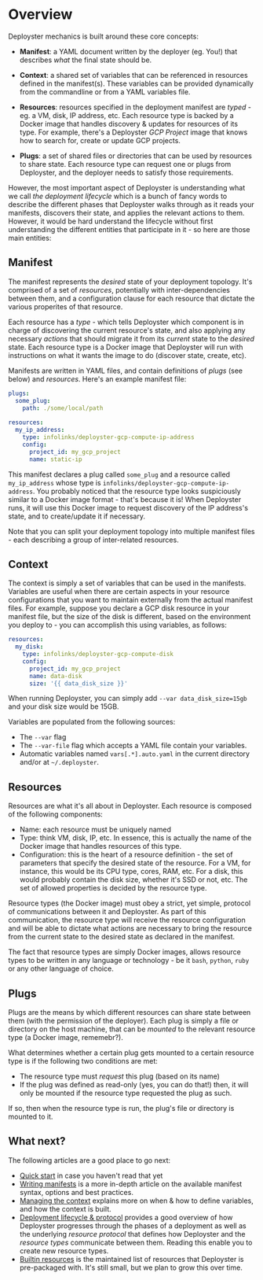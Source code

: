 # Overview

Deployster mechanics is built around these core concepts:

- **Manifest**: a YAML document written by the deployer (eg. You!) that
describes _what_ the final state should be.

- **Context**: a shared set of variables that can be referenced in
resources defined in the manifest(s). These variables can be provided
dynamically from the commandline or from a YAML variables file.

- **Resources**: resources specified in the deployment manifest are
_typed_ - eg. a VM, disk, IP address, etc. Each resource type is backed
by a Docker image that handles discovery & updates for resources of its
type. For example, there's a Deployster _GCP Project_ image that knows
how to search for, create or update GCP projects.

- **Plugs**: a set of shared files or directories that can be used by
resources to share state. Each resource type can request one or plugs
from Deployster, and the deployer needs to satisfy those requirements.

However, the most important aspect of Deployster is understanding what
we call _the deployment lifecycle_ which is a bunch of fancy words to
describe the different phases that Deployster walks through as it reads
your manifests, discovers their state, and applies the relevant actions
to them. However, it would be hard understand the lifecycle without
first understanding the different entities that participate in it - so
here are those main entities:

## Manifest

The manifest represents the _desired_ state of your deployment topology.
It's comprised of a set of _resources_, potentially with inter-dependencies
between them, and a configuration clause for each resource that dictate
the various properites of that resource.

Each resource has a _type_ - which tells Deployster which component is
in charge of discovering the current resource's state, and also applying
any necessary _actions_ that should migrate it from its _current_ state
to the _desired_ state. Each resource type is a Docker image that
Deployster will run with instructions on what it wants the image to do
(discover state, create, etc).

Manifests are written in YAML files, and contain definitions of _plugs_
(see below) and _resources_. Here's an example manifest file:

```yaml
plugs:
  some_plug:
    path: ./some/local/path
    
resources:
  my_ip_address:
    type: infolinks/deployster-gcp-compute-ip-address
    config:
      project_id: my_gcp_project
      name: static-ip
```

This manifest declares a plug called `some_plug` and a resource called
`my_ip_address` whose type is `infolinks/deployster-gcp-compute-ip-address`.
You probably noticed that the resource type looks suspiciously similar
to a Docker image format - that's because it is! When Deployster runs,
it will use this Docker image to request discovery of the IP address's
state, and to create/update it if necessary.

<aside class="notice">
Note that you can split your deployment topology into multiple manifest
files - each describing a group of inter-related resources.
</aside>

## Context

The context is simply a set of variables that can be used in the
manifests. Variables are useful when there are certain aspects in your
resource configurations that you want to maintain externally from the
actual manifest files. For example, suppose you declare a GCP disk
resource in your manifest file, but the size of the disk is different,
based on the environment you deploy to - you can accomplish this using
variables, as follows:

```yaml
resources:
  my_disk:
    type: infolinks/deployster-gcp-compute-disk
    config:
      project_id: my_gcp_project
      name: data-disk
      size: '{{ data_disk_size }}'
```

When running Deployster, you can simply add `--var data_disk_size=15gb`
and your disk size would be 15GB.

Variables are populated from the following sources:

- The `--var` flag
- The `--var-file` flag which accepts a YAML file contain your variables.
- Automatic variables named `vars[.*].auto.yaml` in the current directory
and/or at `~/.deployster`.

## Resources

Resources are what it's all about in Deployster. Each resource is
composed of the following components:

- Name: each resource must be uniquely named
- Type: think VM, disk, IP, etc. In essence, this is actually the name
of the Docker image that handles resources of this type.
- Configuration: this is the heart of a resource definition - the set of
parameters that specify the desired state of the resource. For a VM, for
instance, this would be its CPU type, cores, RAM, etc. For a disk, this
would probably contain the disk size, whether it's SSD or not, etc. The
set of allowed properties is decided by the resource type.

Resource types (the Docker image) must obey a strict, yet simple,
protocol of communications between it and Deployster. As part of this
communication, the resource type will receive the resource configuration
and will be able to dictate what actions are necessary to bring the
resource from the current state to the desired state as declared in the
manifest.

The fact that resource types are simply Docker images, allows resource
types to be written in any language or technology - be it `bash`,
`python`, `ruby` or any other language of choice.

## Plugs

Plugs are the means by which different resources can share state between
them (with the permission of the deployer). Each plug is simply a file
or directory on the host machine, that can be _mounted_ to the relevant
resource type (a Docker image, rememebr?).

What determines whether a certain plug gets mounted to a certain
resource type is if the following two conditions are met:

- The resource type must _request_ this plug (based on its name)
- If the plug was defined as read-only (yes, you can do that!) then,
it will only be mounted if the resource type requested the plug as such.

If so, then when the resource type is run, the plug's file or directory
is mounted to it.

## What next?

The following articles are a good place to go next:

- [Quick start](./quickstart) in case you haven't read that yet
- [Writing manifests](./manifests) is a more in-depth article on the
available manifest syntax, options and best practices.
- [Managing the context](./context) explains more on when & how to
define variables, and how the context is built.
- [Deployment lifecycle & protocol](./lifecycle) provides a good
overview of how Deployster progresses through the phases of a deployment
as well as the underlying _resource protocol_ that defines how
Deployster and the _resource types_ communicate between them. Reading
this enable you to create new resource types.
- [Builtin resources](./builtin-resources) is the maintained list of
resources that Deployster is pre-packaged with. It's still small, but
we plan to grow this over time.
